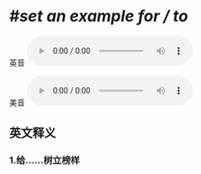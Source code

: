 # ***\#set an example for / to*** 
英音
<audio src="./media/set an example for,set an example to1_AAC.aac" controls="controls"></audio>

美音
<audio src="./media/set an example for,set an example to2_AAC.aac" controls="controls"></audio>



  

英文释义
---
### 1.**给……树立榜样**  


